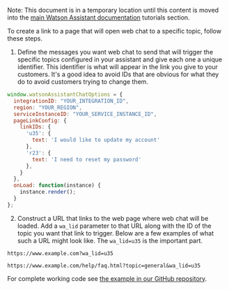 Note: This document is in a temporary location until this content is moved into the [main Watson Assistant documentation](https://cloud.ibm.com/docs/watson-assistant?topic=watson-assistant-web-chat-overview) tutorials section.

To create a link to a page that will open web chat to a specific topic, follow these steps.

1. Define the messages you want web chat to send that will trigger the specific topics configured in your assistant and give each one a unique identifier. This identifier is what will appear in the link you give to your customers. It's a good idea to avoid IDs that are obvious for what they do to avoid customers trying to change them.

```javascript
window.watsonAssistantChatOptions = {
  integrationID: "YOUR_INTEGRATION_ID",
  region: "YOUR_REGION",
  serviceInstanceID: "YOUR_SERVICE_INSTANCE_ID",
  pageLinkConfig: {
    linkIDs: {
      'u35': {
        text: 'I would like to update my account'
      },
      'r23': {
        text: 'I need to reset my password'
      },
    }
  },
  onLoad: function(instance) {
    instance.render();
  }
};
```

2. Construct a URL that links to the web page where web chat will be loaded. Add a `wa_lid` parameter to that URL along with the ID of the topic you want that link to trigger. Below are a few examples of what such a URL might look like. The `wa_lid=u35` is the important part.

```
https://www.example.com?wa_lid=u35
```
```
https://www.example.com/help/faq.html?topic=general&wa_lid=u35
```

For complete working code see [the example in our GitHub repository](https://github.com/watson-developer-cloud/assistant-toolkit/tree/master/integrations/webchat/examples/deep-linking).